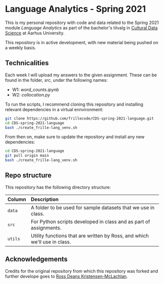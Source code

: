 # Language Analytics - Spring 2021
This is my personal repository with code and data related to the Spring 2021 module _Language Analytics_ as part of the bachelor's tilvalg in [Cultural Data Science](https://bachelor.au.dk/en/supplementary-subject/culturaldatascience/) at Aarhus University.

This repository is in active development, with new material being pushed on a weekly basis. 

## Technicalities
Each week I will upload my answers to the given assignment. These can be found in the folder, _src_, under the following names:
- W1: _word\_counts.ipynb_  
- W2: _collocation.py_  

To run the scripts, I recommend cloning this repository and installing relevant dependencies in a virtual ennvironment:

```bash
git clone https://github.com/frillecode/CDS-spring-2021-language.git
cd CDS-spring-2021-language
bash ./create_frille-lang_venv.sh
```
From then on, make sure to update the repository and install any new dependencies:
```bash
cd CDS-spring-2021-language
git pull origin main
bash ./create_frille-lang_venv.sh
```


## Repo structure

This repository has the following directory structure:

| Column | Description|
|--------|:-----------|
```data```| A folder to be used for sample datasets that we use in class.
```src``` | For Python scripts developed in class and as part of assignments.
```utils``` | Utility functions that are written by Ross, and which we'll use in class.

## Acknowledgements
Credits for the original repository from which this repository was forked and further develope goes to [Ross Deans Kristensen-McLachlan](https://pure.au.dk/portal/en/persons/ross-deans-kristensenmclachlan(29ad140e-0785-4e07-bdc1-8af12f15856c).html).
